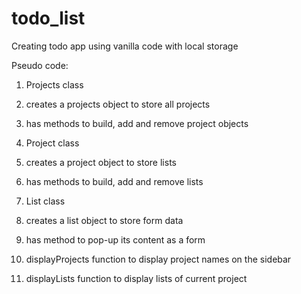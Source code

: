 # todo_list
Creating todo app using vanilla code with local storage

Pseudo code:

1. Projects class
2. creates a projects object to store all projects
3. has methods to build, add and remove project objects

2. Project class
3. creates a project object to store lists
4. has methods to build, add and remove lists

5. List class
6. creates a list object to store form data
7. has method to pop-up its content as a form
8. displayProjects function to display project names on the sidebar
9. displayLists function to display lists of current project
